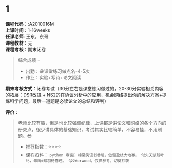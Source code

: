 # 1    
**课程代码**：:A2010016M  
**上课时间**：1-16weeks  
**任课老师**: 王东，东哥  
**课程教材**：无  
**课程考核**：期末闭卷  
>
>综合成绩 = 
>- 出勤：😀课堂练习做点名-4-5次
>- 作业：实验+写诗+论文阅读

**期末考核方式**：闭卷考试（30分左右是课堂练习做过的，20-30分实验相关内容的拓展：DSR改进 + NS2的在协议分析中的应用，机会网络提出你的解决方案+提炼科学问题，最后一道题是必读论文的总结和评判）

**评价**：
>老师比较有趣，但是也比较强调纪律，上课都是讲论文和网络的各个方向的研究点，很少讲具体的基础知识，考试其实比较简单，不容易挂，不用刷题。😎
>- 推荐指数：⭐⭐⭐⭐
>- 课程资料：
`python
            寒窗🐷
棉裳笑语书香暖，傲雪盈枝大地寒。
似火天浆随叶尽，雏鹰❄絮羽待春还。
😘©Yorwood，仅供参考，切莫抄袭
`

